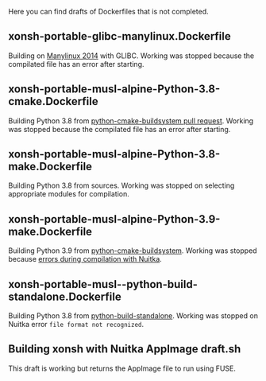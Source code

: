 Here you can find drafts of Dockerfiles that is not completed.

## xonsh-portable-glibc-manylinux.Dockerfile 

Building on [Manylinux 2014](https://github.com/pypa/manylinux) with GLIBC. Working was stopped because the compilated file has an error after starting.

## xonsh-portable-musl-alpine-Python-3.8-cmake.Dockerfile

Building Python 3.8 from [python-cmake-buildsystem pull request](https://github.com/python-cmake-buildsystem/python-cmake-buildsystem/pull/267). Working was stopped because the compilated file has an error after starting.

## xonsh-portable-musl-alpine-Python-3.8-make.Dockerfile

Building Python 3.8 from sources. Working was stopped on selecting appropriate modules for compilation.

## xonsh-portable-musl-alpine-Python-3.9-make.Dockerfile

Building Python 3.9 from [python-cmake-buildsystem](https://github.com/python-cmake-buildsystem/python-cmake-buildsystem/). Working was stopped because [errors during compilation with Nuitka](https://github.com/Nuitka/Nuitka/issues/1392).

## xonsh-portable-musl--python-build-standalone.Dockerfile

Building Python 3.8 from [python-build-standalone](https://github.com/indygreg/python-build-standalone). Working was stopped on Nuitka error `file format not recognized`.

## Building xonsh with Nuitka AppImage draft.sh

This draft is working but returns the AppImage file to run using FUSE.
